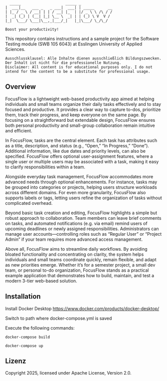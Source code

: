      _____                    _____ _               
    |  ___|__   ___ _   _ ___|  ___| | _____      __
    | |_ / _ \ / __| | | / __| |_  | |/ _ \ \ /\ / /
    |  _| (_) | (__| |_| \__ \  _| | | (_) \ V  V / 
    |_|  \___/ \___|\__,_|___/_|   |_|\___/ \_/\_/  
    
    Boost your productivity!
                                             
This repository contains instructions and a sample project for the Software Testing module (SWB 105 6043) at Esslingen University of Applied Sciences.

    Ausschlussklausel: Alle Inhalte dienen ausschließlich Bildungszwecken. Der Inhalt ist nicht für die professionelle Nutzung.
    Disclaimer: All content is for educational purposes only. I do not intend for the content to be a substitute for professional usage.

## Overview

FocusFlow is a lightweight web-based productivity app aimed at helping individuals and small teams organize their daily tasks effectively and to stay focused and productive. It provides a clear way to capture to-dos, prioritize them, track their progress, and keep everyone on the same page. By focusing on a straightforward but extendable design, FocusFlow ensures both personal productivity and small-group collaboration remain intuitive and efficient.

In FocusFlow, tasks are the central element. Each task has attributes such as a title, description, and status (e.g., “Open,” “In Progress,” “Done”). Additional information, like due dates and priority levels, can also be specified. FocusFlow offers optional user-assignment features, where a single user or multiple users may be associated with a task, making it easy to clarify responsibilities within a team.

Alongside everyday task management, FocusFlow accommodates more advanced needs through optional enhancements. For instance, tasks may be grouped into categories or projects, helping users structure workloads across different domains. For even more granularity, FocusFlow also supports labels or tags, letting users refine the organization of tasks without complicated overhead.

Beyond basic task creation and editing, FocusFlow highlights a simple but robust approach to collaboration. Team members can leave brief comments on tasks, and automated notifications (e.g. via email) remind users of upcoming deadlines or newly assigned responsibilities. Administrators can manage user accounts—controlling roles such as “Regular User” or “Project Admin” if your team requires more advanced access management.

Above all, FocusFlow aims to streamline daily workflows. By avoiding bloated functionality and concentrating on clarity, the system helps individuals and small teams coordinate quickly, remain flexible, and adapt as new priorities emerge. Whether it’s for a semester project, a small dev team, or personal to-do organization, FocusFlow stands as a practical example application that demonstrates how to build, maintain, and test a modern 3-tier web-based solution.

## Installation

Install Docker Desktop https://www.docker.com/products/docker-desktop/

Switch to path where docker-compose.yml is saved

Execute the following commands:

```docker-compose build```

```docker-compose up```

## Lizenz

Copyright 2025, licensed under Apache License, Version 2.0.
